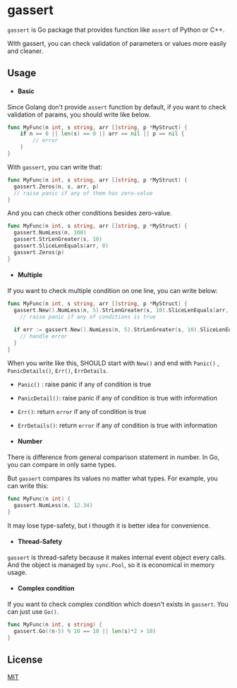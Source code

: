 # gassert

`gassert` is Go package that provides function like `assert` of Python or C++.

With gassert, you can check validation of parameters or values more easily and cleaner.

## Usage

- #### Basic

Since Golang don't provide `assert` function by default, if you want to check validation of params, you should write like below. 

```go
func MyFunc(n int, s string, arr []string, p *MyStruct) {
    if n == 0 || len(s) == 0 || arr == nil || p == nil {
        // error
    }
}
```

With `gassert`, you can write that:

```go
func MyFunc(n int, s string, arr []string, p *MyStruct) {
  gassert.Zeros(n, s, arr, p)
  // raise panic if any of them has zero-value
}
```

And you can check other conditions besides zero-value.

```go
func MyFunc(n int, s string, arr []string, p *MyStruct) {
  gassert.NumLess(n, 100)
  gassert.StrLenGreater(s, 10)
  gassert.SliceLenEquals(arr, 0)
  gassert.Zeros(p)
}
```

- #### Multiple

If you want to check multiple condition on one line, you can write below:

```go
func MyFunc(n int, s string, arr []string, p *MyStruct) {
  gassert.New().NumLess(n, 5).StrLenGreater(s, 10).SliceLenEquals(arr, 0).Zeros(0).Panic()
  	// raise panic if any of conditions is true
  
  if err := gassert.New().NumLess(n, 5).StrLenGreater(s, 10).SliceLenEquals(arr, 0).Zeros(0).Err(); err != nil {
    // handle error
  }
}
```

When you write like this, SHOULD start with `New()` and end with `Panic()` , `PanicDetails()`, `Err()`, `ErrDetails`.

- `Panic()` : raise panic if any of condition is true
- `PanicDetail()`: raise panic if any of condition is true with information
- `Err()`: return `error` if any of condition is true
- `ErrDetails()`: return `error` if any of condition is true with information

- #### Number

There is difference from general comparison statement in number. In Go, you can compare in only same types.

But `gassert` compares its values no matter what types.  For example, you can write this:

```go
func MyFunc(n int) {
  gassert.NumLess(n, 12.34)
}
```

It may lose type-safety, but i thougth it is better idea for convenience.

- #### Thread-Safety

`gassert` is thread-safety because it makes internal event object every calls. And the object is managed by `sync.Pool`, so it is economical in memory usage.

- #### Complex condition

If you want to check complex condition which doesn't exists in `gassert`. You can just use `Go()`.

```go
func MyFunc(n int, s string) {
  gassert.Go((n-5) % 10 == 10 || len(s)*2 > 10)
}
```

## License

[MIT](https://github.com/zajann/gassert/blob/main/LICENSE)